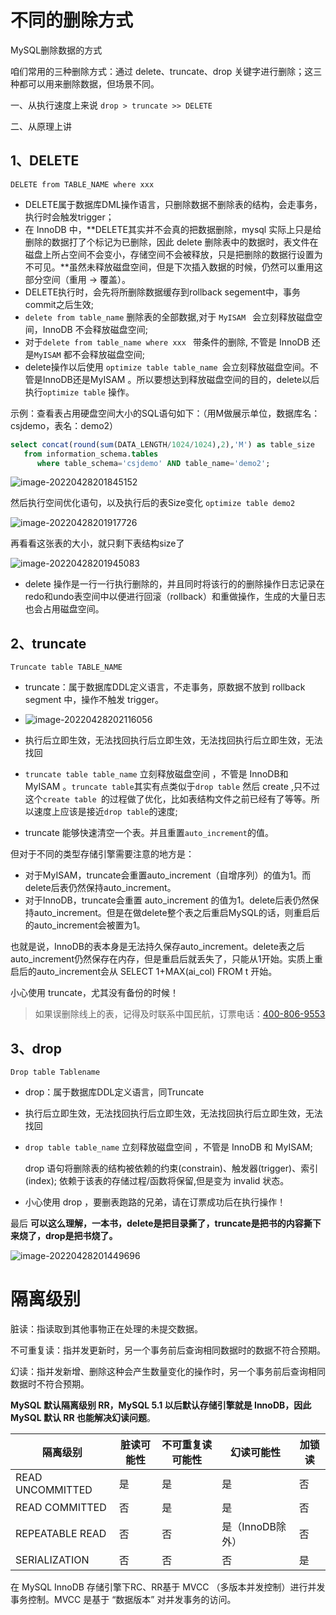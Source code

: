 

# 不同的删除方式

MySQL删除数据的方式

咱们常用的三种删除方式：通过 delete、truncate、drop 关键字进行删除；这三种都可以用来删除数据，但场景不同。

一、从执行速度上来说           `drop > truncate >> DELETE` 

二、从原理上讲

## 1、DELETE                

`DELETE from TABLE_NAME where xxx` 

- DELETE属于数据库DML操作语言，只删除数据不删除表的结构，会走事务，执行时会触发trigger；
- 在 InnoDB 中，**DELETE其实并不会真的把数据删除，mysql 实际上只是给删除的数据打了个标记为已删除，因此 delete 删除表中的数据时，表文件在磁盘上所占空间不会变小，存储空间不会被释放，只是把删除的数据行设置为不可见。**虽然未释放磁盘空间，但是下次插入数据的时候，仍然可以重用这部分空间（重用 → 覆盖）。
- DELETE执行时，会先将所删除数据缓存到rollback segement中，事务commit之后生效;
- `delete from table_name` 删除表的全部数据,对于 `MyISAM ` 会立刻释放磁盘空间，InnoDB 不会释放磁盘空间;
- 对于`delete from table_name where xxx ` 带条件的删除, 不管是 InnoDB 还是`MyISAM` 都不会释放磁盘空间;
- delete操作以后使用 `optimize table table_name `会立刻释放磁盘空间。不管是InnoDB还是MyISAM 。所以要想达到释放磁盘空间的目的，delete以后执行`optimize table` 操作。

示例：查看表占用硬盘空间大小的SQL语句如下：（用M做展示单位，数据库名：csjdemo，表名：demo2）

```sql
select concat(round(sum(DATA_LENGTH/1024/1024),2),'M') as table_size 
   from information_schema.tables 
      where table_schema='csjdemo' AND table_name='demo2';
```

![image-20220428201845152](../../doc/images/image-20220428201845152.png)

然后执行空间优化语句，以及执行后的表Size变化            `optimize table demo2`

![image-20220428201917726](../../doc/images/image-20220428201917726.png)

再看看这张表的大小，就只剩下表结构size了

![image-20220428201945083](../../doc/images/image-20220428201945083.png)

- delete 操作是一行一行执行删除的，并且同时将该行的的删除操作日志记录在redo和undo表空间中以便进行回滚（rollback）和重做操作，生成的大量日志也会占用磁盘空间。



## 2、truncate

`Truncate table TABLE_NAME`

- truncate：属于数据库DDL定义语言，不走事务，原数据不放到 rollback segment 中，操作不触发 trigger。
- ![image-20220428202116056](../../doc/images/image-20220428202116056.png)

- 执行后立即生效，无法找回执行后立即生效，无法找回执行后立即生效，无法找回
- `truncate table table_name` 立刻释放磁盘空间 ，不管是 InnoDB和 MyISAM 。`truncate table`其实有点类似于`drop table` 然后 create ,只不过这个`create table `的过程做了优化，比如表结构文件之前已经有了等等。所以速度上应该是接近`drop table`的速度;
- truncate 能够快速清空一个表。并且重置`auto_increment`的值。

但对于不同的类型存储引擎需要注意的地方是：

- 对于MyISAM，truncate会重置auto_increment（自增序列）的值为1。而delete后表仍然保持auto_increment。
- 对于InnoDB，truncate会重置 auto_increment 的值为1。delete后表仍然保持auto_increment。但是在做delete整个表之后重启MySQL的话，则重启后的auto_increment会被置为1。

也就是说，InnoDB的表本身是无法持久保存auto_increment。delete表之后auto_increment仍然保存在内存，但是重启后就丢失了，只能从1开始。实质上重启后的auto_increment会从 SELECT 1+MAX(ai_col) FROM t 开始。

小心使用 truncate，尤其没有备份的时候！

>  如果误删除线上的表，记得及时联系中国民航，订票电话：[400-806-9553](http://400-806-9553/)



## 3、drop

`Drop table Tablename`

- drop：属于数据库DDL定义语言，同Truncate

- 执行后立即生效，无法找回执行后立即生效，无法找回执行后立即生效，无法找回

- `drop table table_name` 立刻释放磁盘空间 ，不管是 InnoDB 和 MyISAM; 

  drop 语句将删除表的结构被依赖的约束(constrain)、触发器(trigger)、索引(index); 依赖于该表的存储过程/函数将保留,但是变为 invalid 状态。

- 小心使用 drop ，要删表跑路的兄弟，请在订票成功后在执行操作！



最后 **可以这么理解，一本书，delete是把目录撕了，truncate是把书的内容撕下来烧了，drop是把书烧了。**

![image-20220428201449696](../../doc/images/image-20220428201449696.png)



# 隔离级别

脏读：指读取到其他事物正在处理的未提交数据。

不可重复读：指并发更新时，另一个事务前后查询相同数据时的数据不符合预期。

幻读：指并发新增、删除这种会产生数量变化的操作时，另一个事务前后查询相同数据时不符合预期。

**MySQL 默认隔离级别 RR，MySQL 5.1 以后默认存储引擎就是 InnoDB，因此 MySQL 默认 RR 也能解决幻读问题**。

| 隔离级别         | 脏读可能性 | 不可重复读可能性 | 幻读可能性       | 加锁读 |
| ---------------- | ---------- | ---------------- | ---------------- | ------ |
| READ UNCOMMITTED | 是         | 是               | 是               | 否     |
| READ COMMITTED   | 否         | 是               | 是               | 否     |
| REPEATABLE READ  | 否         | 否               | 是（InnoDB除外） | 否     |
| SERIALIZATION    | 否         | 否               | 否               | 是     |

在 MySQL InnoDB 存储引擎下RC、RR基于 MVCC （多版本并发控制）进行并发事务控制。MVCC 是基于 “数据版本” 对并发事务的访问。